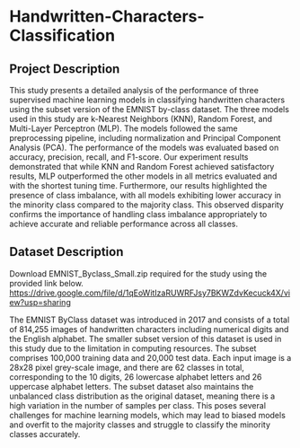 # Handwritten-Characters-Classification

## Project Description
This study presents a detailed analysis of the performance of three supervised machine learning models in classifying handwritten characters using the subset version of the EMNIST by-class dataset. The three models used in this study are k-Nearest Neighbors (KNN), Random Forest, and Multi-Layer Perceptron (MLP). The models followed the same preprocessing pipeline, including normalization and Principal Component Analysis (PCA). The performance of the models was evaluated based on accuracy, precision, recall, and F1-score. Our experiment results demonstrated that while KNN and Random Forest achieved satisfactory results, MLP outperformed the other models in all metrics evaluated and with the shortest tuning time. Furthermore, our results highlighted the presence of class imbalance, with all models exhibiting lower accuracy in the minority class compared to the majority class. This observed disparity confirms the importance of handling class imbalance appropriately to achieve accurate and reliable performance across all classes.



## Dataset Description
Download EMNIST_Byclass_Small.zip required for the study using the provided link below.
https://drive.google.com/file/d/1qEoWitIzaRUWRFJsy7BKWZdvKecuck4X/view?usp=sharing

The EMNIST ByClass dataset was introduced in 2017 and consists of a total of 814,255 images of handwritten characters including numerical digits and the English alphabet. The smaller subset version of this dataset is used in this study due to the limitation in computing resources. The subset comprises 100,000 training data and 20,000 test data. Each input image is a 28x28 pixel grey-scale image, and there are 62 classes in total, corresponding to the 10 digits, 26 lowercase alphabet letters and 26 uppercase alphabet letters. The subset dataset also maintains the unbalanced class distribution as the original dataset, meaning there is a high variation in the number of samples per class. This poses several challenges for machine learning models, which may lead to biased models and overfit to the majority classes and struggle to classify the minority classes accurately.
